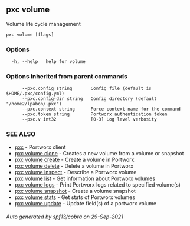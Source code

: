 ## pxc volume

Volume life cycle management

```
pxc volume [flags]
```

### Options

```
  -h, --help   help for volume
```

### Options inherited from parent commands

```
      --pxc.config string       Config file (default is $HOME/.pxc/config.yml)
      --pxc.config-dir string   Config directory (default "/home2/lpabon/.pxc")
      --pxc.context string      Force context name for the command
      --pxc.token string        Portworx authentication token
      --pxc.v int32             [0-3] Log level verbosity
```

### SEE ALSO

* [pxc](pxc.md)	 - Portworx client
* [pxc volume clone](pxc_volume_clone.md)	 - Creates a new volume from a volume or snapshot
* [pxc volume create](pxc_volume_create.md)	 - Create a volume in Portworx
* [pxc volume delete](pxc_volume_delete.md)	 - Delete a volume in Portworx
* [pxc volume inspect](pxc_volume_inspect.md)	 - Describe a Portworx volume
* [pxc volume list](pxc_volume_list.md)	 - Get information about Portworx volumes
* [pxc volume logs](pxc_volume_logs.md)	 - Print Portworx logs related to specified volume(s)
* [pxc volume snapshot](pxc_volume_snapshot.md)	 - Create a volume snapshot
* [pxc volume stats](pxc_volume_stats.md)	 - Get stats of Portworx volumes
* [pxc volume update](pxc_volume_update.md)	 - Update field(s) of a portworx volume

###### Auto generated by spf13/cobra on 29-Sep-2021
